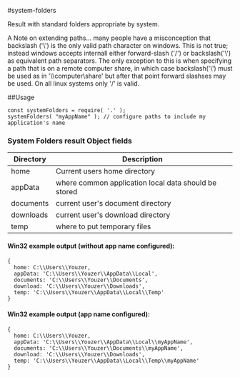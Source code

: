 #system-folders

Result with standard folders appropriate by system.

A Note on extending paths... many people have a misconception that backslash ('\\') is the only valid path character on windows.  This is not true; 
instead windows accepts internall either forward-slash ('/') or backslash('\\') as equivalent path separators.  The only exception to this is when specifying a 
path that is on a remote computer share, in which case backslash('\\') must be used as in '\\\\computer\\share' but after that point forward slashses
may be used.  On all linux systems only '/' is valid.

##Usage

```
const systemFolders = require( '.' );
systemFolders( "myAppName" ); // configure paths to include my application's name
```

### System Folders result Object fields

| Directory |  Description |
|---|---|
| home | Current users home directory |
| appData | where common application local data should be stored |
| documents | current user's document directory |
| downloads | current user's download directory |
| temp | where to put temporary files |



#### Win32 example output (without app name configured):

```
{
  home: C:\\Users\\Youzer,
  appData: 'C:\\Users\\Youzer\\AppData\\Local',
  documents: 'C:\\Users\\Youzer\\Documents',
  download: 'C:\\Users\\Youzer\\Downloads',
  temp: 'C:\\Users\\Youzer\\AppData\\Local\\Temp' 
}

```

#### Win32 example output (app name configured):

```
{
  home: C:\\Users\\Youzer,
  appData: 'C:\\Users\\Youzer\\AppData\\Local\\myAppName',
  documents: 'C:\\Users\\Youzer\\Documents\\myAppName',
  download: 'C:\\Users\\Youzer\\Downloads',
  temp: 'C:\\Users\\Youzer\\AppData\\Local\\Temp\\myAppName' 
}

```

